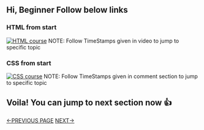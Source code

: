 ## Hi, Beginner Follow below links

### HTML from start
[![HTML course](https://img.youtube.com/vi/pQN-pnXPaVg/0.jpg)](https://www.youtube.com/watch?v=pQN-pnXPaVg)
NOTE: Follow TimeStamps given in video to jump to specific topic

### CSS from start
[![CSS course](https://img.youtube.com/vi/ieTHC78giGQ/0.jpg)](https://www.youtube.com/watch?v=ieTHC78giGQ)
NOTE: Follow TimeStamps given in comment section to jump to specific topic

## Voila! You can jump to next section now 👍
[<-PREVIOUS PAGE](../) <space> [NEXT->](../inter/interDoc.md)